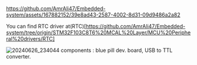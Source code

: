 
https://github.com/AmrAli47/Embedded-system/assets/167882152/39e8ad43-2587-4002-8d31-09d9486a2a82


You can find RTC driver at(RTC)[https://github.com/AmrAli47/Embedded-system/tree/origin/STM32F103C8T6%20MCAL%20Layer/MCU%20Peripheral%20drivers/RTC]


![20240626_234044](https://github.com/AmrAli47/Embedded-system/assets/167882152/f9d61fe6-746e-4229-891d-ef19628b703e)
components : blue pill dev. board, USB to TTL converter.
